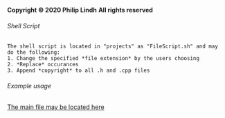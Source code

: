 **Copyright © 2020  Philip Lindh** 
**All rights reserved**

###### Shell Script 
```
The shell script is located in "projects" as "FileScript.sh" and may do the following:
1. Change the specified *file extension* by the users choosing
2. *Replace* occurances
3. Append *copyright* to all .h and .cpp files
```

###### Example usage
[The main file may be located here](projects/RealTimeEngine/code/RealTimeEngine.cpp)

```


```